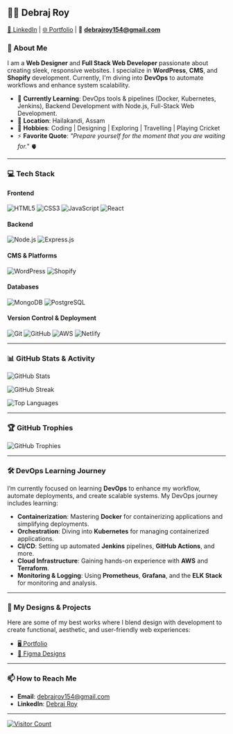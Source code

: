 ## 👨‍💻 Debraj Roy

[🔗 LinkedIn](https://www.linkedin.com/in/debrajj/) | [🌐 Portfolio](https://debrajj.github.io/) | 📧 **debrajroy154@gmail.com**

### 🚀 About Me

I am a **Web Designer** and **Full Stack Web Developer** passionate about creating sleek, responsive websites. I specialize in **WordPress**, **CMS**, and **Shopify** development. Currently, I'm diving into **DevOps** to automate workflows and enhance system scalability.

- 🌱 **Currently Learning**: DevOps tools & pipelines (Docker, Kubernetes, Jenkins), Backend Development with Node.js, Full-Stack Web Development.
- 🏡 **Location**: Hailakandi, Assam
- 🎯 **Hobbies**: Coding | Designing | Exploring | Travelling | Playing Cricket
- ⚡ **Favorite Quote**: *"Prepare yourself for the moment that you are waiting for."* 🫀

---

### 💻 Tech Stack

#### **Frontend**
![HTML5](https://img.shields.io/badge/HTML5-%23E34F26.svg?style=flat-square&logo=html5&logoColor=white) ![CSS3](https://img.shields.io/badge/CSS3-%231572B6.svg?style=flat-square&logo=css3&logoColor=white) ![JavaScript](https://img.shields.io/badge/JavaScript-%23323330.svg?style=flat-square&logo=javascript&logoColor=%23F7DF1E) ![React](https://img.shields.io/badge/React-%2320232a.svg?style=flat-square&logo=react&logoColor=61DAFB)

#### **Backend**
![Node.js](https://img.shields.io/badge/Node.js-6DA55F?style=flat-square&logo=node.js&logoColor=white) ![Express.js](https://img.shields.io/badge/Express.js-%23404d59.svg?style=flat-square&logo=express&logoColor=%2361DAFB)

#### **CMS & Platforms**
![WordPress](https://img.shields.io/badge/WordPress-%234CAF50.svg?style=flat-square&logo=wordpress&logoColor=white) ![Shopify](https://img.shields.io/badge/Shopify-%234CAF50.svg?style=flat-square&logo=shopify&logoColor=white)

#### **Databases**
![MongoDB](https://img.shields.io/badge/MongoDB-%234ea94b.svg?style=flat-square&logo=mongodb&logoColor=white) ![PostgreSQL](https://img.shields.io/badge/PostgreSQL-%23316192.svg?style=flat-square&logo=postgresql&logoColor=white)

#### **Version Control & Deployment**
![Git](https://img.shields.io/badge/Git-%23F05032.svg?style=flat-square&logo=git&logoColor=white) ![GitHub](https://img.shields.io/badge/GitHub-%23181717.svg?style=flat-square&logo=github&logoColor=white) ![AWS](https://img.shields.io/badge/AWS-%23FF9900.svg?style=flat-square&logo=amazon-aws&logoColor=white) ![Netlify](https://img.shields.io/badge/Netlify-%23000000.svg?style=flat-square&logo=netlify&logoColor=white)

---

### 📊 GitHub Stats & Activity

![GitHub Stats](https://github-readme-stats.vercel.app/api?username=debrajj&theme=dark&hide_border=true&include_all_commits=true&count_private=true)

![GitHub Streak](https://github-readme-streak-stats.herokuapp.com/?user=debrajj&theme=dark&hide_border=true)

![Top Languages](https://github-readme-stats.vercel.app/api/top-langs/?username=debrajj&theme=dark&hide_border=true&layout=compact)

---

### 🏆 GitHub Trophies

![GitHub Trophies](https://github-profile-trophy.vercel.app/?username=debrajj&theme=radical&no-frame=true&no-bg=true&margin-w=4)

---

### 🛠 DevOps Learning Journey

I’m currently focused on learning **DevOps** to enhance my workflow, automate deployments, and create scalable systems. My DevOps journey includes learning:

- **Containerization**: Mastering **Docker** for containerizing applications and simplifying deployments.
- **Orchestration**: Diving into **Kubernetes** for managing containerized applications.
- **CI/CD**: Setting up automated **Jenkins** pipelines, **GitHub Actions**, and more.
- **Cloud Infrastructure**: Gaining hands-on experience with **AWS** and **Terraform**.
- **Monitoring & Logging**: Using **Prometheus**, **Grafana**, and the **ELK Stack** for monitoring and analysis.

---

### 🎨 My Designs & Projects

Here are some of my best works where I blend design with development to create functional, aesthetic, and user-friendly web experiences:

- [🖥 Portfolio](https://debrajj.github.io/)
- [🎨 Figma Designs](https://www.figma.com/@debrajj)

---

### 📫 How to Reach Me

- **Email**: [debrajroy154@gmail.com](mailto:debrajroy154@gmail.com)
- **LinkedIn**: [Debraj Roy](https://www.linkedin.com/in/debrajj/)

---

[![Visitor Count](https://visitcount.itsvg.in/api?id=debrajj&icon=0&color=0)](https://visitcount.itsvg.in)

